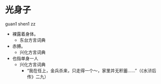 # 光身子
guan1 shen1 zz
+ 裸露着身体。
  * 东台方言词典
+ 赤膊。
  * 兴化方言词典
+ 也指单身一人
  * 兴化方言词典
    - “我在任上，金兵杀来，只走得一个～，家里并无积蓄……”（《水浒后传》二九）
